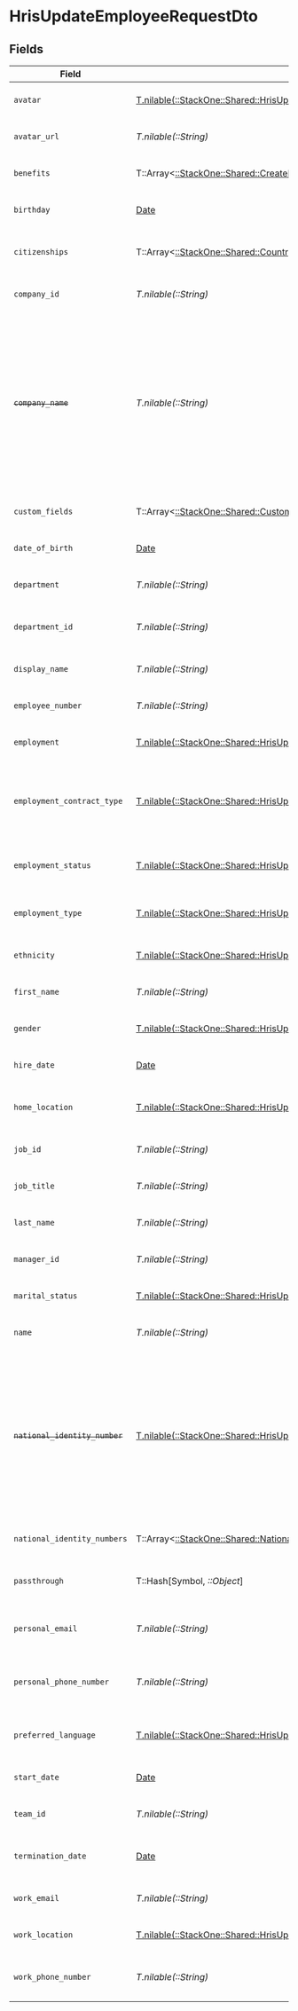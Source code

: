# HrisUpdateEmployeeRequestDto


## Fields

| Field                                                                                                                                                          | Type                                                                                                                                                           | Required                                                                                                                                                       | Description                                                                                                                                                    | Example                                                                                                                                                        |
| -------------------------------------------------------------------------------------------------------------------------------------------------------------- | -------------------------------------------------------------------------------------------------------------------------------------------------------------- | -------------------------------------------------------------------------------------------------------------------------------------------------------------- | -------------------------------------------------------------------------------------------------------------------------------------------------------------- | -------------------------------------------------------------------------------------------------------------------------------------------------------------- |
| `avatar`                                                                                                                                                       | [T.nilable(::StackOne::Shared::HrisUpdateEmployeeRequestDtoAvatar)](../../models/shared/hrisupdateemployeerequestdtoavatar.md)                                 | :heavy_minus_sign:                                                                                                                                             | The employee avatar                                                                                                                                            | https://example.com/avatar.png                                                                                                                                 |
| `avatar_url`                                                                                                                                                   | *T.nilable(::String)*                                                                                                                                          | :heavy_minus_sign:                                                                                                                                             | The employee avatar Url                                                                                                                                        | https://example.com/avatar.png                                                                                                                                 |
| `benefits`                                                                                                                                                     | T::Array<[::StackOne::Shared::CreateHRISBenefit](../../models/shared/createhrisbenefit.md)>                                                                    | :heavy_minus_sign:                                                                                                                                             | Current benefits of the employee                                                                                                                               |                                                                                                                                                                |
| `birthday`                                                                                                                                                     | [Date](https://ruby-doc.org/stdlib-2.6.1/libdoc/date/rdoc/Date.html)                                                                                           | :heavy_minus_sign:                                                                                                                                             | The employee birthday                                                                                                                                          | 2021-01-01T00:00:00Z                                                                                                                                           |
| `citizenships`                                                                                                                                                 | T::Array<[::StackOne::Shared::CountryCodeEnum](../../models/shared/countrycodeenum.md)>                                                                        | :heavy_minus_sign:                                                                                                                                             | The citizenships of the Employee                                                                                                                               |                                                                                                                                                                |
| `company_id`                                                                                                                                                   | *T.nilable(::String)*                                                                                                                                          | :heavy_minus_sign:                                                                                                                                             | The employee company id                                                                                                                                        | 1234567890                                                                                                                                                     |
| ~~`company_name`~~                                                                                                                                             | *T.nilable(::String)*                                                                                                                                          | :heavy_minus_sign:                                                                                                                                             | : warning: ** DEPRECATED **: This will be removed in a future release, please migrate away from it as soon as possible.<br/><br/>The employee company name     | Example Corp                                                                                                                                                   |
| `custom_fields`                                                                                                                                                | T::Array<[::StackOne::Shared::CustomFields](../../models/shared/customfields.md)>                                                                              | :heavy_minus_sign:                                                                                                                                             | The employee custom fields                                                                                                                                     |                                                                                                                                                                |
| `date_of_birth`                                                                                                                                                | [Date](https://ruby-doc.org/stdlib-2.6.1/libdoc/date/rdoc/Date.html)                                                                                           | :heavy_minus_sign:                                                                                                                                             | The employee date_of_birth                                                                                                                                     | 1990-01-01T00:00.000Z                                                                                                                                          |
| `department`                                                                                                                                                   | *T.nilable(::String)*                                                                                                                                          | :heavy_minus_sign:                                                                                                                                             | The employee department                                                                                                                                        | Physics                                                                                                                                                        |
| `department_id`                                                                                                                                                | *T.nilable(::String)*                                                                                                                                          | :heavy_minus_sign:                                                                                                                                             | The employee department id                                                                                                                                     | 3093                                                                                                                                                           |
| `display_name`                                                                                                                                                 | *T.nilable(::String)*                                                                                                                                          | :heavy_minus_sign:                                                                                                                                             | The employee display name                                                                                                                                      | Sir Isaac Newton                                                                                                                                               |
| `employee_number`                                                                                                                                              | *T.nilable(::String)*                                                                                                                                          | :heavy_minus_sign:                                                                                                                                             | The assigned employee number                                                                                                                                   | 125                                                                                                                                                            |
| `employment`                                                                                                                                                   | [T.nilable(::StackOne::Shared::HrisUpdateEmployeeRequestDtoEmployment)](../../models/shared/hrisupdateemployeerequestdtoemployment.md)                         | :heavy_minus_sign:                                                                                                                                             | The employee employment                                                                                                                                        |                                                                                                                                                                |
| `employment_contract_type`                                                                                                                                     | [T.nilable(::StackOne::Shared::HrisUpdateEmployeeRequestDtoEmploymentContractType)](../../models/shared/hrisupdateemployeerequestdtoemploymentcontracttype.md) | :heavy_minus_sign:                                                                                                                                             | The employment work schedule type (e.g., full-time, part-time)                                                                                                 | full_time                                                                                                                                                      |
| `employment_status`                                                                                                                                            | [T.nilable(::StackOne::Shared::HrisUpdateEmployeeRequestDtoEmploymentStatus)](../../models/shared/hrisupdateemployeerequestdtoemploymentstatus.md)             | :heavy_minus_sign:                                                                                                                                             | The employee employment status                                                                                                                                 | active                                                                                                                                                         |
| `employment_type`                                                                                                                                              | [T.nilable(::StackOne::Shared::HrisUpdateEmployeeRequestDtoEmploymentType)](../../models/shared/hrisupdateemployeerequestdtoemploymenttype.md)                 | :heavy_minus_sign:                                                                                                                                             | The employee employment type                                                                                                                                   | full_time                                                                                                                                                      |
| `ethnicity`                                                                                                                                                    | [T.nilable(::StackOne::Shared::HrisUpdateEmployeeRequestDtoEthnicity)](../../models/shared/hrisupdateemployeerequestdtoethnicity.md)                           | :heavy_minus_sign:                                                                                                                                             | The employee ethnicity                                                                                                                                         | white                                                                                                                                                          |
| `first_name`                                                                                                                                                   | *T.nilable(::String)*                                                                                                                                          | :heavy_minus_sign:                                                                                                                                             | The employee first name                                                                                                                                        | Isaac                                                                                                                                                          |
| `gender`                                                                                                                                                       | [T.nilable(::StackOne::Shared::HrisUpdateEmployeeRequestDtoGender)](../../models/shared/hrisupdateemployeerequestdtogender.md)                                 | :heavy_minus_sign:                                                                                                                                             | The employee gender                                                                                                                                            | male                                                                                                                                                           |
| `hire_date`                                                                                                                                                    | [Date](https://ruby-doc.org/stdlib-2.6.1/libdoc/date/rdoc/Date.html)                                                                                           | :heavy_minus_sign:                                                                                                                                             | The employee hire date                                                                                                                                         | 2021-01-01T00:00.000Z                                                                                                                                          |
| `home_location`                                                                                                                                                | [T.nilable(::StackOne::Shared::HrisUpdateEmployeeRequestDtoHomeLocation)](../../models/shared/hrisupdateemployeerequestdtohomelocation.md)                     | :heavy_minus_sign:                                                                                                                                             | The employee home location                                                                                                                                     |                                                                                                                                                                |
| `job_id`                                                                                                                                                       | *T.nilable(::String)*                                                                                                                                          | :heavy_minus_sign:                                                                                                                                             | The employee job id                                                                                                                                            | R-6789                                                                                                                                                         |
| `job_title`                                                                                                                                                    | *T.nilable(::String)*                                                                                                                                          | :heavy_minus_sign:                                                                                                                                             | The employee job title                                                                                                                                         | Physicist                                                                                                                                                      |
| `last_name`                                                                                                                                                    | *T.nilable(::String)*                                                                                                                                          | :heavy_minus_sign:                                                                                                                                             | The employee last name                                                                                                                                         | Newton                                                                                                                                                         |
| `manager_id`                                                                                                                                                   | *T.nilable(::String)*                                                                                                                                          | :heavy_minus_sign:                                                                                                                                             | The employee manager ID                                                                                                                                        | 67890                                                                                                                                                          |
| `marital_status`                                                                                                                                               | [T.nilable(::StackOne::Shared::HrisUpdateEmployeeRequestDtoMaritalStatus)](../../models/shared/hrisupdateemployeerequestdtomaritalstatus.md)                   | :heavy_minus_sign:                                                                                                                                             | The employee marital status                                                                                                                                    | single                                                                                                                                                         |
| `name`                                                                                                                                                         | *T.nilable(::String)*                                                                                                                                          | :heavy_minus_sign:                                                                                                                                             | The employee name                                                                                                                                              | Isaac Newton                                                                                                                                                   |
| ~~`national_identity_number`~~                                                                                                                                 | [T.nilable(::StackOne::Shared::HrisUpdateEmployeeRequestDtoNationalIdentityNumber)](../../models/shared/hrisupdateemployeerequestdtonationalidentitynumber.md) | :heavy_minus_sign:                                                                                                                                             | : warning: ** DEPRECATED **: This will be removed in a future release, please migrate away from it as soon as possible.<br/><br/>The national identity number  |                                                                                                                                                                |
| `national_identity_numbers`                                                                                                                                    | T::Array<[::StackOne::Shared::NationalIdentityNumberApiModel](../../models/shared/nationalidentitynumberapimodel.md)>                                          | :heavy_minus_sign:                                                                                                                                             | The national identity numbers                                                                                                                                  |                                                                                                                                                                |
| `passthrough`                                                                                                                                                  | T::Hash[Symbol, *::Object*]                                                                                                                                    | :heavy_minus_sign:                                                                                                                                             | Value to pass through to the provider                                                                                                                          | {<br/>"other_known_names": "John Doe"<br/>}                                                                                                                    |
| `personal_email`                                                                                                                                               | *T.nilable(::String)*                                                                                                                                          | :heavy_minus_sign:                                                                                                                                             | The employee personal email                                                                                                                                    | isaac.newton@example.com                                                                                                                                       |
| `personal_phone_number`                                                                                                                                        | *T.nilable(::String)*                                                                                                                                          | :heavy_minus_sign:                                                                                                                                             | The employee personal phone number                                                                                                                             | +1234567890                                                                                                                                                    |
| `preferred_language`                                                                                                                                           | [T.nilable(::StackOne::Shared::HrisUpdateEmployeeRequestDtoPreferredLanguage)](../../models/shared/hrisupdateemployeerequestdtopreferredlanguage.md)           | :heavy_minus_sign:                                                                                                                                             | The employee preferred language                                                                                                                                | en_US                                                                                                                                                          |
| `start_date`                                                                                                                                                   | [Date](https://ruby-doc.org/stdlib-2.6.1/libdoc/date/rdoc/Date.html)                                                                                           | :heavy_minus_sign:                                                                                                                                             | The employee start date                                                                                                                                        | 2021-01-01T00:00.000Z                                                                                                                                          |
| `team_id`                                                                                                                                                      | *T.nilable(::String)*                                                                                                                                          | :heavy_minus_sign:                                                                                                                                             | The employee team id                                                                                                                                           | 2913                                                                                                                                                           |
| `termination_date`                                                                                                                                             | [Date](https://ruby-doc.org/stdlib-2.6.1/libdoc/date/rdoc/Date.html)                                                                                           | :heavy_minus_sign:                                                                                                                                             | The employee termination date                                                                                                                                  | 2021-01-01T00:00:00Z                                                                                                                                           |
| `work_email`                                                                                                                                                   | *T.nilable(::String)*                                                                                                                                          | :heavy_minus_sign:                                                                                                                                             | The employee work email                                                                                                                                        | newton@example.com                                                                                                                                             |
| `work_location`                                                                                                                                                | [T.nilable(::StackOne::Shared::HrisUpdateEmployeeRequestDtoWorkLocation)](../../models/shared/hrisupdateemployeerequestdtoworklocation.md)                     | :heavy_minus_sign:                                                                                                                                             | The employee work location                                                                                                                                     |                                                                                                                                                                |
| `work_phone_number`                                                                                                                                            | *T.nilable(::String)*                                                                                                                                          | :heavy_minus_sign:                                                                                                                                             | The employee work phone number                                                                                                                                 | +1234567890                                                                                                                                                    |